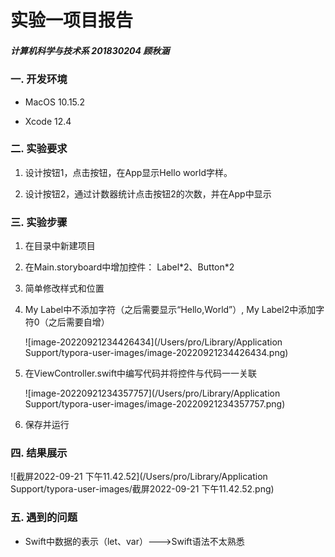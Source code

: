 # 实验一项目报告

##### 计算机科学与技术系 201830204 顾秋涵



### 一. 开发环境

* MacOS 10.15.2

* Xcode 12.4

  

### 二. 实验要求

1. 设计按钮1，点击按钮，在App显示Hello world字样。

2. 设计按钮2，通过计数器统计点击按钮2的次数，并在App中显示

   

### 三. 实验步骤

1. 在目录中新建项目

2. 在Main.storyboard中增加控件： Label\*2、Button*2

3. 简单修改样式和位置

4. My Label中不添加字符（之后需要显示“Hello,World”）, My Label2中添加字符0（之后需要自增）

   ![image-20220921234426434](/Users/pro/Library/Application Support/typora-user-images/image-20220921234426434.png)

5. 在ViewController.swift中编写代码并将控件与代码一一关联

   ![image-20220921234357757](/Users/pro/Library/Application Support/typora-user-images/image-20220921234357757.png)

6. 保存并运行

### 四. 结果展示

![截屏2022-09-21 下午11.42.52](/Users/pro/Library/Application Support/typora-user-images/截屏2022-09-21 下午11.42.52.png)

### 五. 遇到的问题

* Swift中数据的表示（let、var）--->Swift语法不太熟悉
